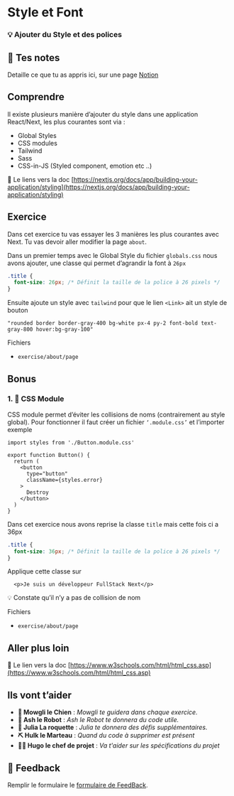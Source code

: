 # Style et Font

### 💡 Ajouter du Style et des polices

## 📝 Tes notes

Detaille ce que tu as appris ici, sur une page [Notion](https://go.mikecodeur.com/course-notes-template)

## Comprendre

Il existe plusieurs manière d’ajouter du style dans une application React/Next, les plus courantes sont via :

- Global Styles
- CSS modules
- Tailwind
- Sass
- CSS-in-JS (Styled component, emotion etc ..)

📑 Le liens vers la doc [https://nextjs.org/docs/app/building-your-application/styling](https://nextjs.org/docs/app/building-your-application/styling)

## Exercice

Dans cet exercice tu vas essayer les 3 manières les plus courantes avec Next. Tu vas devoir aller modifier la page `about`.

Dans un premier temps avec le Global Style du fichier `globals.css` nous avons ajouter, une classe qui permet d’agrandir la font à `26px`

```css
.title {
  font-size: 26px; /* Définit la taille de la police à 26 pixels */
}
```

Ensuite ajoute un style avec `tailwind` pour que le lien `<Link>` ait un style de bouton

```tsx
"rounded border border-gray-400 bg-white px-4 py-2 font-bold text-gray-800 hover:bg-gray-100"
```

Fichiers

- `exercise/about/page`

## Bonus

### 1. 🚀 CSS Module

CSS module permet d’éviter les collisions de noms (contrairement au style global). Pour fonctionner il faut créer un fichier `‘.module.css’` et l’importer exemple

```tsx
import styles from './Button.module.css'

export function Button() {
  return (
    <button
      type="button"
      className={styles.error}
    >
      Destroy
    </button>
  )
}
```

Dans cet exercice nous avons reprise la classe `title` mais cette fois ci a 36px

```css
.title {
  font-size: 36px; /* Définit la taille de la police à 26 pixels */
}
```

Applique cette classe sur

```tsx
  <p>Je suis un développeur FullStack Next</p>
```

<aside>
💡 Constate qu’il n’y a pas de collision de nom

</aside>

Fichiers

- `exercise/about/page`

## Aller plus loin

📑 Le lien vers la doc [https://www.w3schools.com/html/html_css.asp](https://www.w3schools.com/html/html_css.asp)

##

## Ils vont t’aider

- **🐶 Mowgli le Chien** : _Mowgli te guidera dans chaque exercice._
- **🤖 Ash le Robot** : _Ash le Robot te donnera du code utile._
- **🚀 Julia La roquette** : _Julia te donnera des défis supplémentaires._
- **⛏️ Hulk le Marteau** : _Quand du code à supprimer est présent_
- **👨‍✈️ Hugo le chef de projet** : _Va t'aider sur les spécifications du projet_

## 🐜 Feedback

Remplir le formulaire le [formulaire de FeedBack](https://go.mikecodeur.com/cours-next-avis?entry.1912869708=Next%20PRO&entry.1430994900=2.Les%20Fondamentaux&entry.533578441=06%20Styling).
